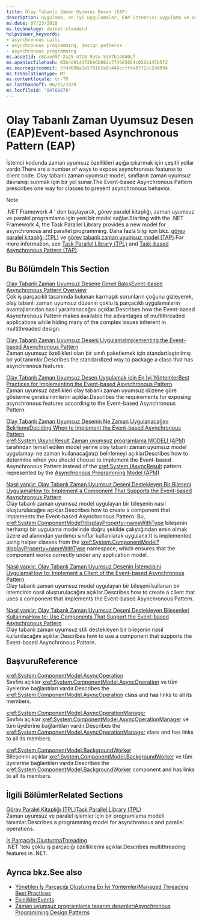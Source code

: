 ```yaml
---
title: Olay Tabanlı Zaman Uyumsuz Desen (EAP)
description: Uygulama, en iyi uygulamalar, EAP istemcisi uygulama ve daha fazlası gibi .NET 'teki olay tabanlı zaman uyumsuz model (EAP) hakkında makalelerin bağlantılarını inceleyin.
ms.date: 07/23/2018
ms.technology: dotnet-standard
helpviewer_keywords:
- asynchronous calls
- asynchronous programming, design patterns
- asynchronous programming
ms.assetid: c6baed9f-2a25-4728-9a9a-53b7b14840cf
ms.openlocfilehash: 03b4d914d72b96b882c774565654c022b145b5f2
ms.sourcegitcommit: 5fd4696a3e5791b2a8c449ccffda87f2cc2d4894
ms.translationtype: MT
ms.contentlocale: tr-TR
ms.lasthandoff: 06/15/2020
ms.locfileid: "84768878"
---
```

# <a name="event-based-asynchronous-pattern-eap"></a><span data-ttu-id="bf33d-103">Olay Tabanlı Zaman Uyumsuz Desen (EAP)</span><span class="sxs-lookup"><span data-stu-id="bf33d-103">Event-based Asynchronous Pattern (EAP)</span></span>

<span data-ttu-id="bf33d-104">İstemci kodunda zaman uyumsuz özellikleri açığa çıkarmak için çeşitli yollar vardır.</span><span class="sxs-lookup"><span data-stu-id="bf33d-104">There are a number of ways to expose asynchronous features to client code.</span></span> <span data-ttu-id="bf33d-105">Olay tabanlı zaman uyumsuz model, sınıfların zaman uyumsuz davranışı sunmak için bir yol sunar.</span><span class="sxs-lookup"><span data-stu-id="bf33d-105">The Event-based Asynchronous Pattern prescribes one way for classes to present asynchronous behavior.</span></span>  
  
> [!NOTE]
> <span data-ttu-id="bf33d-106">.NET Framework 4 ' den başlayarak, görev paralel kitaplığı, zaman uyumsuz ve paralel programlama için yeni bir model sağlar.</span><span class="sxs-lookup"><span data-stu-id="bf33d-106">Starting with the .NET Framework 4, the Task Parallel Library provides a new model for asynchronous and parallel programming.</span></span> <span data-ttu-id="bf33d-107">Daha fazla bilgi için bkz. [görev paralel kitaplığı (TPL)](../parallel-programming/task-parallel-library-tpl.md) ve [görev tabanlı zaman uyumsuz model (TAP)](task-based-asynchronous-pattern-tap.md).</span><span class="sxs-lookup"><span data-stu-id="bf33d-107">For more information, see [Task Parallel Library (TPL)](../parallel-programming/task-parallel-library-tpl.md) and [Task-based Asynchronous Pattern (TAP)](task-based-asynchronous-pattern-tap.md).</span></span>
  
## <a name="in-this-section"></a><span data-ttu-id="bf33d-108">Bu Bölümde</span><span class="sxs-lookup"><span data-stu-id="bf33d-108">In This Section</span></span>

 [<span data-ttu-id="bf33d-109">Olay Tabanlı Zaman Uyumsuz Desene Genel Bakış</span><span class="sxs-lookup"><span data-stu-id="bf33d-109">Event-based Asynchronous Pattern Overview</span></span>](event-based-asynchronous-pattern-overview.md)  
 <span data-ttu-id="bf33d-110">Çok iş parçacıklı tasarımda bulunan karmaşık sorunların çoğunu gizleyerek, olay tabanlı zaman uyumsuz düzenin çoklu iş parçacıklı uygulamaların avantajlarından nasıl yararlanacağını açıklar.</span><span class="sxs-lookup"><span data-stu-id="bf33d-110">Describes how the Event-based Asynchronous Pattern makes available the advantages of multithreaded applications while hiding many of the complex issues inherent in multithreaded design.</span></span>  
  
 [<span data-ttu-id="bf33d-111">Olay Tabanlı Zaman Uyumsuz Deseni Uygulama</span><span class="sxs-lookup"><span data-stu-id="bf33d-111">Implementing the Event-based Asynchronous Pattern</span></span>](implementing-the-event-based-asynchronous-pattern.md)  
 <span data-ttu-id="bf33d-112">Zaman uyumsuz özellikleri olan bir sınıfı paketlemek için standartlaştırılmış bir yol tanımlar.</span><span class="sxs-lookup"><span data-stu-id="bf33d-112">Describes the standardized way to package a class that has asynchronous features.</span></span>  
  
 [<span data-ttu-id="bf33d-113">Olay Tabanlı Zaman Uyumsuz Desen Uygulamak için En İyi Yöntemler</span><span class="sxs-lookup"><span data-stu-id="bf33d-113">Best Practices for Implementing the Event-based Asynchronous Pattern</span></span>](best-practices-for-implementing-the-event-based-asynchronous-pattern.md)  
 <span data-ttu-id="bf33d-114">Zaman uyumsuz özellikleri olay tabanlı zaman uyumsuz düzene göre gösterme gereksinimlerini açıklar.</span><span class="sxs-lookup"><span data-stu-id="bf33d-114">Describes the requirements for exposing asynchronous features according to the Event-based Asynchronous Pattern.</span></span>  
  
 [<span data-ttu-id="bf33d-115">Olay Tabanlı Zaman Uyumsuz Desenin Ne Zaman Uygulanacağını Belirleme</span><span class="sxs-lookup"><span data-stu-id="bf33d-115">Deciding When to Implement the Event-based Asynchronous Pattern</span></span>](deciding-when-to-implement-the-event-based-asynchronous-pattern.md)  
 <span data-ttu-id="bf33d-116"><xref:System.IAsyncResult> [Zaman uyumsuz programlama MODELI (APM)](asynchronous-programming-model-apm.md) tarafından temsil edilen model yerine olay tabanlı zaman uyumsuz model uygulamayı ne zaman kullanacağınızı belirlemeyi açıklar</span><span class="sxs-lookup"><span data-stu-id="bf33d-116">Describes how to determine when you should choose to implement the Event-based Asynchronous Pattern instead of the <xref:System.IAsyncResult> pattern represented by the [Asynchronous Programming Model (APM)](asynchronous-programming-model-apm.md)</span></span>
  
 [<span data-ttu-id="bf33d-117">Nasıl yapılır: Olay Tabanlı Zaman Uyumsuz Deseni Destekleyen Bir Bileşeni Uygulama</span><span class="sxs-lookup"><span data-stu-id="bf33d-117">How to: Implement a Component That Supports the Event-based Asynchronous Pattern</span></span>](component-that-supports-the-event-based-asynchronous-pattern.md)  
 <span data-ttu-id="bf33d-118">Olay tabanlı zaman uyumsuz model uygulayan bir bileşenin nasıl oluşturulacağını açıklar.</span><span class="sxs-lookup"><span data-stu-id="bf33d-118">Describes how to create a component that implements the Event-based Asynchronous Pattern.</span></span> <span data-ttu-id="bf33d-119">Bu, <xref:System.ComponentModel?displayProperty=nameWithType> bileşenin herhangi bir uygulama modelinde doğru şekilde çalıştığından emin olmak üzere ad alanından yardımcı sınıflar kullanılarak uygulanır.</span><span class="sxs-lookup"><span data-stu-id="bf33d-119">It is implemented using helper classes from the <xref:System.ComponentModel?displayProperty=nameWithType> namespace, which ensures that the component works correctly under any application model.</span></span>  

 [<span data-ttu-id="bf33d-120">Nasıl yapılır: Olay Tabanlı Zaman Uyumsuz Desenin İstemcisini Uygulama</span><span class="sxs-lookup"><span data-stu-id="bf33d-120">How to: Implement a Client of the Event-based Asynchronous Pattern</span></span>](how-to-implement-a-client-of-the-event-based-asynchronous-pattern.md)  
 <span data-ttu-id="bf33d-121">Olay tabanlı zaman uyumsuz model uygulayan bir bileşeni kullanan bir istemcinin nasıl oluşturulacağını açıklar.</span><span class="sxs-lookup"><span data-stu-id="bf33d-121">Describes how to create a client that uses a component that implements the Event-based Asynchronous Pattern.</span></span>
  
 [<span data-ttu-id="bf33d-122">Nasıl yapılır: Olay Tabanlı Zaman Uyumsuz Deseni Destekleyen Bileşenleri Kullanma</span><span class="sxs-lookup"><span data-stu-id="bf33d-122">How to: Use Components That Support the Event-based Asynchronous Pattern</span></span>](how-to-use-components-that-support-the-event-based-asynchronous-pattern.md)  
 <span data-ttu-id="bf33d-123">Olay tabanlı zaman uyumsuz stili destekleyen bir bileşenin nasıl kullanılacağını açıklar.</span><span class="sxs-lookup"><span data-stu-id="bf33d-123">Describes how to use a component that supports the Event-based Asynchronous Pattern.</span></span>  
  
## <a name="reference"></a><span data-ttu-id="bf33d-124">Başvuru</span><span class="sxs-lookup"><span data-stu-id="bf33d-124">Reference</span></span>

 <xref:System.ComponentModel.AsyncOperation>  
 <span data-ttu-id="bf33d-125">Sınıfını açıklar <xref:System.ComponentModel.AsyncOperation> ve tüm üyelerine bağlantıları vardır.</span><span class="sxs-lookup"><span data-stu-id="bf33d-125">Describes the <xref:System.ComponentModel.AsyncOperation> class and has links to all its members.</span></span>  
  
 <xref:System.ComponentModel.AsyncOperationManager>  
 <span data-ttu-id="bf33d-126">Sınıfını açıklar <xref:System.ComponentModel.AsyncOperationManager> ve tüm üyelerine bağlantıları vardır.</span><span class="sxs-lookup"><span data-stu-id="bf33d-126">Describes the <xref:System.ComponentModel.AsyncOperationManager> class and has links to all its members.</span></span>  
  
 <xref:System.ComponentModel.BackgroundWorker>  
 <span data-ttu-id="bf33d-127">Bileşenini açıklar <xref:System.ComponentModel.BackgroundWorker> ve tüm üyelerine bağlantıları vardır.</span><span class="sxs-lookup"><span data-stu-id="bf33d-127">Describes the <xref:System.ComponentModel.BackgroundWorker> component and has links to all its members.</span></span>  
  
## <a name="related-sections"></a><span data-ttu-id="bf33d-128">İlgili Bölümler</span><span class="sxs-lookup"><span data-stu-id="bf33d-128">Related Sections</span></span>

 [<span data-ttu-id="bf33d-129">Görev Paralel Kitaplığı (TPL)</span><span class="sxs-lookup"><span data-stu-id="bf33d-129">Task Parallel Library (TPL)</span></span>](../parallel-programming/task-parallel-library-tpl.md)  
 <span data-ttu-id="bf33d-130">Zaman uyumsuz ve paralel işlemler için bir programlama modeli tanımlar.</span><span class="sxs-lookup"><span data-stu-id="bf33d-130">Describes a programming model for asynchronous and parallel operations.</span></span>  
  
 [<span data-ttu-id="bf33d-131">İş Parçacığı Oluşturma</span><span class="sxs-lookup"><span data-stu-id="bf33d-131">Threading</span></span>](../threading/index.md)  
 <span data-ttu-id="bf33d-132">.NET 'teki çoklu iş parçacığı özelliklerini açıklar.</span><span class="sxs-lookup"><span data-stu-id="bf33d-132">Describes multithreading features in .NET.</span></span>  
  
## <a name="see-also"></a><span data-ttu-id="bf33d-133">Ayrıca bkz.</span><span class="sxs-lookup"><span data-stu-id="bf33d-133">See also</span></span>

- [<span data-ttu-id="bf33d-134">Yönetilen İş Parçacığı Oluşturma En İyi Yöntemleri</span><span class="sxs-lookup"><span data-stu-id="bf33d-134">Managed Threading Best Practices</span></span>](../threading/managed-threading-best-practices.md)
- [<span data-ttu-id="bf33d-135">Ekinlikler</span><span class="sxs-lookup"><span data-stu-id="bf33d-135">Events</span></span>](../events/index.md)
- [<span data-ttu-id="bf33d-136">Zaman uyumsuz programlama tasarım desenleri</span><span class="sxs-lookup"><span data-stu-id="bf33d-136">Asynchronous Programming Design Patterns</span></span>](index.md)
